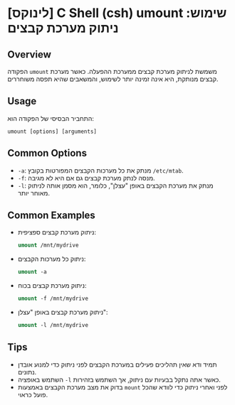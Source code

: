 # [לינוקס] C Shell (csh) umount שימוש: ניתוק מערכת קבצים

## Overview
הפקודה `umount` משמשת לניתוק מערכת קבצים ממערכת ההפעלה. כאשר מערכת קבצים מנותקת, היא אינה זמינה יותר לשימוש, והמשאבים שהיא תפסה משוחררים.

## Usage
התחביר הבסיסי של הפקודה הוא:

```
umount [options] [arguments]
```

## Common Options
- `-a`: מנתק את כל מערכות הקבצים המפורטות בקובץ `/etc/mtab`.
- `-f`: מנסה לנתק מערכת קבצים גם אם היא לא מגיבה.
- `-l`: מנתק את מערכת הקבצים באופן "עצלן", כלומר, הוא מסמן אותה לניתוק מאוחר יותר.

## Common Examples
- ניתוק מערכת קבצים ספציפית:
  ```csh
  umount /mnt/mydrive
  ```

- ניתוק כל מערכות הקבצים:
  ```csh
  umount -a
  ```

- ניתוק מערכת קבצים בכוח:
  ```csh
  umount -f /mnt/mydrive
  ```

- ניתוק מערכת קבצים באופן "עצלן":
  ```csh
  umount -l /mnt/mydrive
  ```

## Tips
- תמיד ודא שאין תהליכים פעילים במערכת הקבצים לפני ניתוק כדי למנוע אובדן נתונים.
- השתמש באופציה `-l` כאשר אתה נתקל בבעיות עם ניתוק, אך השתמש בזהירות.
- בדוק את מצב מערכת הקבצים באמצעות `mount` לפני ואחרי ניתוק כדי לוודא שהכל פועל כראוי.